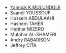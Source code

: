 <!-- Team navbar/members.md -->
  - [Yannick K.MULUNDULE](navbar/memberslink/Yannick.md) 
  - Saandi YOUSSOUF
  - Hussein ABDULAAHI
  - Hashem TAHER
  - Heritier MIZERO
  - Mutahar AL-SHAMERI
  - Andry RABARISON
  - Jeffrey CITA